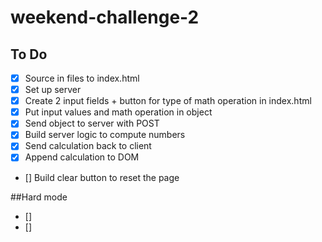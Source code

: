 # weekend-challenge-2
## To Do
- [x] Source in files to index.html
- [x] Set up server
- [x] Create 2 input fields + button for type of math operation in index.html
- [x] Put input values and math operation in object
- [x] Send object to server with POST 
- [x] Build server logic to compute numbers
- [x] Send calculation back to client 
- [x] Append calculation to DOM
- [] Build clear button to reset the page

##Hard mode
- []
- []
